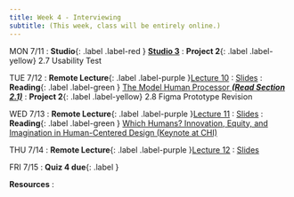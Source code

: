 ```yaml
---
title: Week 4 - Interviewing
subtitle: (This week, class will be entirely online.)
---
```


MON 7/11
: **Studio**{: .label .label-red } [**Studio 3**](#)
: **Project 2**{: .label .label-yellow} 2.7 Usability Test


TUE 7/12
: **Remote Lecture**{: .label .label-purple }[Lecture 10](#)
  : [Slides](#)
: **Reading**{: .label .label-green } [The Model Human Processor **_(Read Section 2.1)_**](https://drive.google.com/file/d/1nyEJi3EVMs7AONeO1zUbmHCvHsaXvbTd/view?usp=sharing)
: **Project 2**{: .label .label-yellow} 2.8 Figma Prototype Revision

WED 7/13
: **Remote Lecture**{: .label .label-purple }[Lecture 11](#)
  : [Slides](#)
: **Reading**{: .label .label-green } [Which Humans? Innovation, Equity, and Imagination in Human-Centered Design (Keynote at CHI)](https://www.youtube.com/watch?v=kDcz44ifdQw)


THU 7/14
: **Remote Lecture**{: .label .label-purple }[Lecture 12](#)
  : [Slides](#)

FRI 7/15
: **Quiz 4 due**{: .label }

**Resources**
: 
